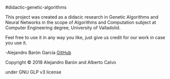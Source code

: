 #didactic-genetic-algorithms

This project was created as a didacic research in Genetic Algorithms and Neural Networks in the scope of
Algorithms and Computation subject at Computer Engineering degree, University of Valladolid.

Feel free to use it in any way you like, just give us credit for our work in case you use it.

-Alejandro Barón García [GitHub](https://github.com/AlejandroBaron)


Copyright © 2018 Alejandro Barón and Alberto Calvo

under GNU GLP v3 license
